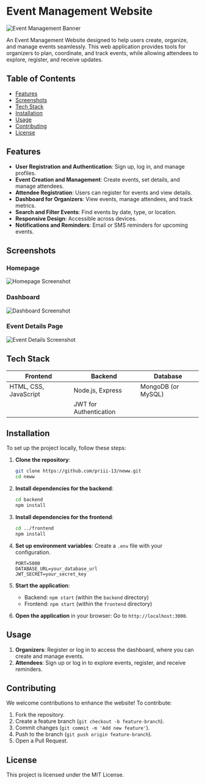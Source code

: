 
# Event Management Website

![Event Management Banner](https://via.placeholder.com/800x200?text=Event+Management+Website)

An Event Management Website designed to help users create, organize, and manage events seamlessly. This web application provides tools for organizers to plan, coordinate, and track events, while allowing attendees to explore, register, and receive updates.

## Table of Contents

- [Features](#features)
- [Screenshots](#screenshots)
- [Tech Stack](#tech-stack)
- [Installation](#installation)
- [Usage](#usage)
- [Contributing](#contributing)
- [License](#license)

## Features

- **User Registration and Authentication**: Sign up, log in, and manage profiles.
- **Event Creation and Management**: Create events, set details, and manage attendees.
- **Attendee Registration**: Users can register for events and view details.
- **Dashboard for Organizers**: View events, manage attendees, and track metrics.
- **Search and Filter Events**: Find events by date, type, or location.
- **Responsive Design**: Accessible across devices.
- **Notifications and Reminders**: Email or SMS reminders for upcoming events.

## Screenshots

### Homepage
![Homepage Screenshot](HomePage)

### Dashboard
![Dashboard Screenshot](https://via.placeholder.com/800x400?text=Dashboard)

### Event Details Page
![Event Details Screenshot](https://via.placeholder.com/800x400?text=Event+Details)

## Tech Stack

| Frontend               | Backend                | Database                |
|------------------------|------------------------|-------------------------|
| HTML, CSS, JavaScript  | Node.js, Express       | MongoDB (or MySQL)      |
|                        | JWT for Authentication |                         |

## Installation

To set up the project locally, follow these steps:

1. **Clone the repository**:
   ```bash
   git clone https://github.com/priii-13/neww.git
   cd neww
   ```

2. **Install dependencies for the backend**:
   ```bash
   cd backend
   npm install
   ```

3. **Install dependencies for the frontend**:
   ```bash
   cd ../frontend
   npm install
   ```

4. **Set up environment variables**: Create a `.env` file with your configuration.
   ```plaintext
   PORT=5000
   DATABASE_URL=your_database_url
   JWT_SECRET=your_secret_key
   ```

5. **Start the application**:
   - Backend: `npm start` (within the `backend` directory)
   - Frontend: `npm start` (within the `frontend` directory)

6. **Open the application** in your browser: Go to `http://localhost:3000`.

## Usage

1. **Organizers**: Register or log in to access the dashboard, where you can create and manage events.
2. **Attendees**: Sign up or log in to explore events, register, and receive reminders.

## Contributing

We welcome contributions to enhance the website! To contribute:

1. Fork the repository.
2. Create a feature branch (`git checkout -b feature-branch`).
3. Commit changes (`git commit -m 'Add new feature'`).
4. Push to the branch (`git push origin feature-branch`).
5. Open a Pull Request.

## License

This project is licensed under the MIT License.

